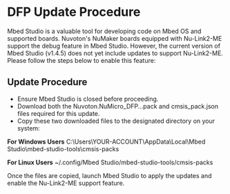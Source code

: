 # DFP Update Procedure

Mbed Studio is a valuable tool for developing code on Mbed OS and supported boards. Nuvoton's NuMaker boards equipped with Nu-Link2-ME support the debug feature in Mbed Studio. However, the current version of Mbed Studio (v1.4.5) does not yet include updates to support Nu-Link2-ME. Please follow the steps below to enable this feature:

## Update Procedure

- Ensure Mbed Studio is closed before proceeding.
- Download both the Nuvoton.NuMicro_DFP...pack and cmsis_pack.json files required for this update.
- Copy these two downloaded files to the designated directory on your system:

__For Windows Users__
C:\Users\YOUR-ACCOUNT\AppData\Local\Mbed Studio\mbed-studio-tools\cmsis-packs

__For Linux Users__
~/.config/Mbed Studio/mbed-studio-tools/cmsis-packs

Once the files are copied, launch Mbed Studio to apply the updates and enable the Nu-Link2-ME support feature.

